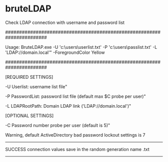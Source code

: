 # bruteLDAP
Check LDAP connection with username and password list


#######################################################################

Usage: BruteLDAP.exe -U 'c:\users\userlist.txt' -P 'c:\users\passlist.txt' -L 'LDAP://domain.local'" -ForegroundColor Yellow

#######################################################################


[REQUIRED SETTINGS]

-U Userlist: username list file"

-P PasswordList: password list file (default max $C probe per user)"

-L LDAPRootPath: Domain LDAP link ('LDAP://domain.local')"



[OPTIONAL SETTINGS]

-C Password number probe per user (default is 5)"

Warning, default ActiveDirectory bad password lockout settings is 7
   
   
   
**********************************************************************
SUCCESS connection values save in the random generation name .txt
**********************************************************************
